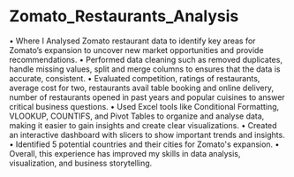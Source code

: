 # Zomato_Restaurants_Analysis
•	Where I Analysed Zomato restaurant data to identify key areas for Zomato’s expansion to uncover new market opportunities and provide recommendations.
•	Performed data cleaning such as removed duplicates, handle missing values, split and merge columns to ensures that the data is accurate, consistent.
•	Evaluated competition, ratings of restaurants, average cost for two, restaurants avail table booking and online delivery, number of restaurants opened in past years and popular cuisines to answer critical business questions.
•	Used Excel tools like Conditional Formatting, VLOOKUP, COUNTIFS, and Pivot Tables to organize and analyse data, making it easier to gain insights and create clear visualizations.
•	Created an interactive dashboard with slicers to show important trends and insights.
•	Identified 5 potential countries and their cities for Zomato's expansion.
•	Overall, this experience has improved my skills in data analysis, visualization, and business storytelling.

